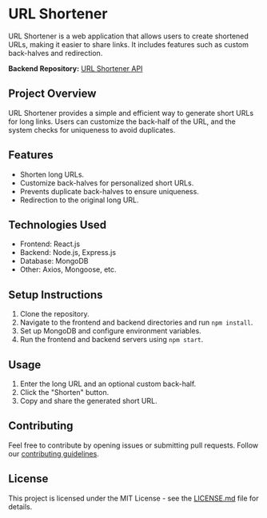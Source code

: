 # URL Shortener

URL Shortener is a web application that allows users to create shortened URLs, making it easier to share links. It includes features such as custom back-halves and redirection.

**Backend Repository:** [URL Shortener API](https://github.com/GitSandip/url-shortener-api)

## Project Overview

URL Shortener provides a simple and efficient way to generate short URLs for long links. Users can customize the back-half of the URL, and the system checks for uniqueness to avoid duplicates.

## Features

- Shorten long URLs.
- Customize back-halves for personalized short URLs.
- Prevents duplicate back-halves to ensure uniqueness.
- Redirection to the original long URL.

## Technologies Used

- Frontend: React.js
- Backend: Node.js, Express.js
- Database: MongoDB
- Other: Axios, Mongoose, etc.

## Setup Instructions

1. Clone the repository.
2. Navigate to the frontend and backend directories and run `npm install`.
3. Set up MongoDB and configure environment variables.
4. Run the frontend and backend servers using `npm start`.

## Usage

1. Enter the long URL and an optional custom back-half.
2. Click the "Shorten" button.
3. Copy and share the generated short URL.

## Contributing

Feel free to contribute by opening issues or submitting pull requests. Follow our [contributing guidelines](CONTRIBUTING.md).

## License

This project is licensed under the MIT License - see the [LICENSE.md](LICENSE.md) file for details.
